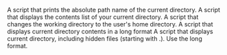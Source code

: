 A script that prints the absolute path name of the current directory.
A script that displays the contents list of your current directory.
A script that changes the working directory to the user's home directory.
A script that displays current directory contents in a long format
A script that displays current directory, including hidden files (starting with .). Use the long format.
